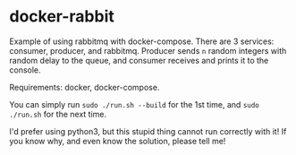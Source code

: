# docker-rabbit
Example of using rabbitmq with docker-compose. There are 3 services: consumer, producer, and rabbitmq. Producer sends `n` random integers with random delay to the queue, and consumer receives and prints it to the console.

Requirements: docker, docker-compose.

You can simply run `sudo ./run.sh --build` for the 1st time, and `sudo ./run.sh` for the next time.

I'd prefer using python3, but this stupid thing cannot run correctly with it! If you know why, and even know the solution, please tell me!


